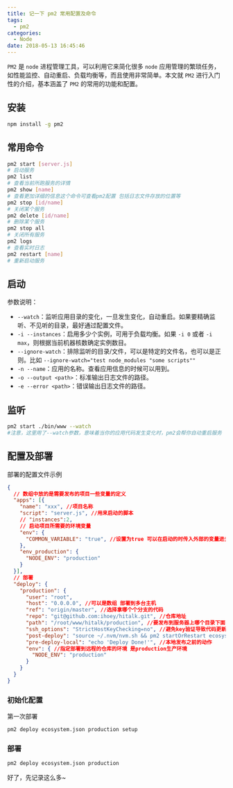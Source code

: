 ```yaml
---
title: 记一下 pm2 常用配置及命令
tags:
  - pm2
categories:
  - Node
date: 2018-05-13 16:45:46
---
```


`PM2` 是 `node` 进程管理工具，可以利用它来简化很多 `node` 应用管理的繁琐任务，如性能监控、自动重启、负载均衡等，而且使用非常简单。本文就 `PM2` 进行入门性的介绍，基本涵盖了 `PM2` 的常用的功能和配置。

## 安装

```bash
npm install -g pm2
```

## 常用命令

```bash
pm2 start [server.js]
# 启动服务
pm2 list
# 查看当前所跑服务的详情
pm2 show [name]
# 查看更加详细的信息这个命令可查看pm2配置 包括日志文件存放的位置等
pm2 stop [id/name]
# 关闭某个服务
pm2 delete [id/name]
# 删除某个服务
pm2 stop all
# 关闭所有服务
pm2 logs
# 查看实时日志
pm2 restart [name]
# 重新启动服务
```

## 启动

参数说明：
- `--watch`：监听应用目录的变化，一旦发生变化，自动重启。如果要精确监听、不见听的目录，最好通过配置文件。
- `-i --instances`：启用多少个实例，可用于负载均衡。如果 `-i 0` 或者 `-i max`，则根据当前机器核数确定实例数目。
- `--ignore-watch`：排除监听的目录/文件，可以是特定的文件名，也可以是正则。比如 `--ignore-watch="test node_modules "some scripts""`
- `-n --name`：应用的名称。查看应用信息的时候可以用到。
- `-o --output <path>`：标准输出日志文件的路径。
- `-e --error <path>`：错误输出日志文件的路径。

## 监听

```bash
pm2 start ./bin/www --watch
#注意，这里用了--watch参数，意味着当你的应用代码发生变化时，pm2会帮你自动重启服务
```


## 配置及部署

部署的配置文件示例

```json
{
  // 数组中放的是需要发布的项目一些变量的定义
  "apps": [{
    "name": "xxx", //项目名称
    "script": "server.js", //用来启动的脚本
    // "instances":2,
    // 启动项目所需要的环境变量
    "env": {
      "COMMON_VARIABLE": "true", //设置为true 可以在启动的时传入外部的变量进去
    },
    "env_production": {
      "NODE_ENV": "production"
    }
  }],
  // 部署
  "deploy": {
    "production": {
      "user": "root",
      "host": "0.0.0.0", //可以是数组 部署到多台主机
      "ref": "origin/master", //选择拿哪个个分支的代码
      "repo": "git@github.com:ihoey/hitalk.git", //仓库地址
      "path": "/root/www/hitalk/production", //要发布到服务器上哪个目录下面
      "ssh_options": "StrictHostKeyChecking=no", //避免key验证导致代码更新到远程仓库失败
      "post-deploy": "source ~/.nvm/nvm.sh && pm2 startOrRestart ecosystem.json --env production", //发布之后执行的动作 执行开启或更新pm2运行的服务
      "pre-deploy-local": "echo 'Deploy Done!'", //本地发布之前的动作
      "env": { //指定部署到远程的仓库的环境 是production生产环境
        "NODE_ENV": "production"
      }
    }
  }
}
```

### 初始化配置

第一次部署

```bash
pm2 deploy ecosystem.json production setup
```

### 部署

```bash
pm2 deploy ecosystem.json production
```

好了，先记录这么多~

